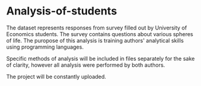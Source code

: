 # Analysis-of-students
The dataset represents responses from survey filled out by University of Economics students. The survey contains questions about various spheres of life. The puropose of this analysis is training authors' analytical skills using programming languages.

Specific methods of analysis will be included in files separately for the sake of clarity, however all analysis were performed by both authors.

The project will be constantly uploaded.
